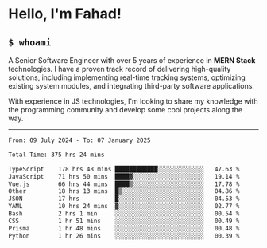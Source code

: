 <h1>Hello, I'm Fahad!</h1>

<h2><code>$ whoami</code></h2>

A Senior Software Engineer with over 5 years of experience in **MERN Stack** technologies. I have a proven track record of delivering high-quality solutions, including implementing real-time tracking systems, optimizing existing system modules, and integrating third-party software applications.

With experience in JS technologies, I'm looking to share my knowledge with the programming community and develop some cool projects along the way.

---

<!--START_SECTION:waka-->

```txt
From: 09 July 2024 - To: 07 January 2025

Total Time: 375 hrs 24 mins

TypeScript    178 hrs 48 mins ████████████░░░░░░░░░░░░░   47.63 %
JavaScript    71 hrs 50 mins  ████▓░░░░░░░░░░░░░░░░░░░░   19.14 %
Vue.js        66 hrs 44 mins  ████▒░░░░░░░░░░░░░░░░░░░░   17.78 %
Other         18 hrs 13 mins  █▒░░░░░░░░░░░░░░░░░░░░░░░   04.86 %
JSON          17 hrs          █░░░░░░░░░░░░░░░░░░░░░░░░   04.53 %
YAML          10 hrs 24 mins  ▓░░░░░░░░░░░░░░░░░░░░░░░░   02.77 %
Bash          2 hrs 1 min     ░░░░░░░░░░░░░░░░░░░░░░░░░   00.54 %
CSS           1 hr 51 mins    ░░░░░░░░░░░░░░░░░░░░░░░░░   00.49 %
Prisma        1 hr 48 mins    ░░░░░░░░░░░░░░░░░░░░░░░░░   00.48 %
Python        1 hr 26 mins    ░░░░░░░░░░░░░░░░░░░░░░░░░   00.39 %
```

<!--END_SECTION:waka-->

<!--
**heyFahad/heyFahad** is a ✨ _special_ ✨ repository because its `README.md` (this file) appears on your GitHub profile.

Here are some ideas to get you started:

- 🔭 I’m currently working on ...
- 🌱 I’m currently learning ...
- 👯 I’m looking to collaborate on ...
- 🤔 I’m looking for help with ...
- 💬 Ask me about ...
- 📫 How to reach me: ...
- 😄 Pronouns: ...
- ⚡ Fun fact: ...
-->
